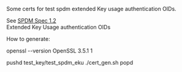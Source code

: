 Some certs for test spdm extended Key usage authentication OIDs.

See [SPDM Spec 1.2](https://www.dmtf.org/sites/default/files/standards/documents/DSP0274_1.2.1.pdf)  
Extended Key Usage authentication OIDs

How to generate:

openssl --version
OpenSSL 3.5.1 1

pushd test_key/test_spdm_eku
./cert_gen.sh
popd
